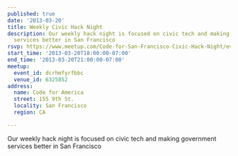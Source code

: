 ```yaml
---
published: true
date: '2013-03-20'
title: Weekly Civic Hack Night
description: Our weekly hack night is focused on civic tech and making government
  services better in San Francisco
rsvp: https://www.meetup.com/Code-for-San-Francisco-Civic-Hack-Night/events/107440512/
start_time: '2013-03-20T18:00:00-07:00'
end_time: '2013-03-20T21:00:00-07:00'
meetup:
  event_id: dcrhmfyrfbbc
  venue_id: 6325852
address:
  name: Code for America
  street: 155 9th St.
  locality: San Francisco
  region: CA

---
```

<!-- imported via scripts/generate-events-from-meetup -->
Our weekly hack night is focused on civic tech and making government services better in San Francisco
